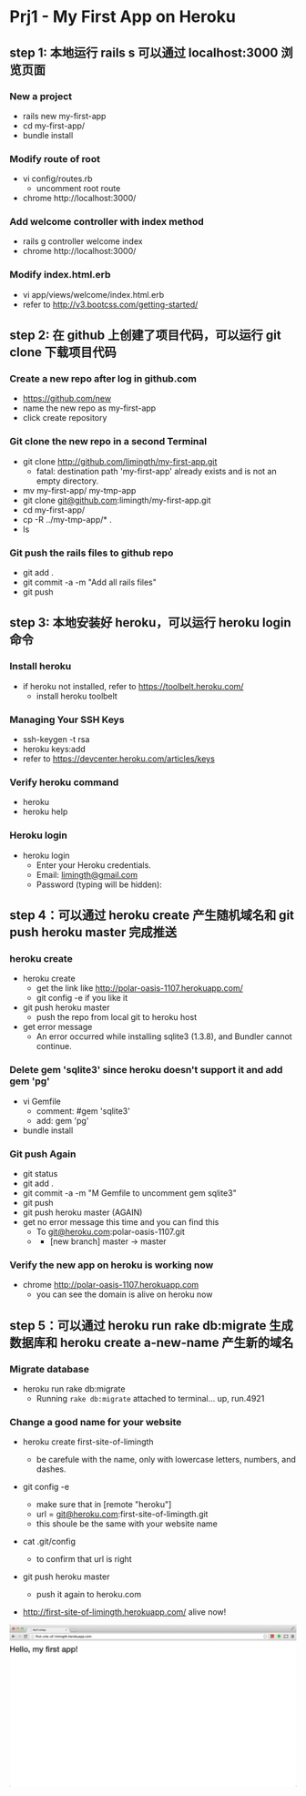 # Prj1 - My First App on Heroku

step 1: 本地运行 rails s 可以通过 localhost:3000 浏览页面
------------------------------------------------------

### New a project
* rails new my-first-app
* cd my-first-app/
* bundle install

### Modify route of root 
* vi config/routes.rb 
    - uncomment root route
* chrome http://localhost:3000/

### Add welcome controller with index method
* rails g controller welcome index
* chrome http://localhost:3000/

### Modify index.html.erb
* vi app/views/welcome/index.html.erb 
* refer to http://v3.bootcss.com/getting-started/


step 2: 在 github 上创建了项目代码，可以运行 git clone 下载项目代码
------------------------------------------------------

### Create a new repo after log in github.com
* https://github.com/new
* name the new repo as my-first-app
* click create repository

### Git clone the new repo in a second Terminal
* git clone http://github.com/limingth/my-first-app.git
	- fatal: destination path 'my-first-app' already exists and is not an empty directory.
* mv my-first-app/ my-tmp-app
* git clone git@github.com:limingth/my-first-app.git
* cd my-first-app/
* cp -R ../my-tmp-app/* .
* ls

### Git push the rails files to github repo
* git add .
* git commit -a -m "Add all rails files"
* git push


step 3: 本地安装好 heroku，可以运行 heroku login 命令
------------------------------------------------------

### Install heroku
* if heroku not installed, refer to https://toolbelt.heroku.com/
	- install heroku toolbelt

### Managing Your SSH Keys
* ssh-keygen -t rsa
* heroku keys:add
* refer to https://devcenter.heroku.com/articles/keys

### Verify heroku command
* heroku 
* heroku help

### Heroku login
* heroku login 
	- Enter your Heroku credentials.
	- Email: limingth@gmail.com
	- Password (typing will be hidden): 


step 4：可以通过 heroku create 产生随机域名和 git push heroku master 完成推送
------------------------------------------------------

### heroku create
* heroku create
	- get the link like http://polar-oasis-1107.herokuapp.com/
	- git config -e if you like it
* git push heroku master
	- push the repo from local git to heroku host
* get error message
	- An error occurred while installing sqlite3 (1.3.8), and Bundler cannot continue.

### Delete gem 'sqlite3' since heroku doesn't support it and add gem 'pg'
* vi Gemfile
	- comment: #gem 'sqlite3'
	- add: gem 'pg'
* bundle install

### Git push Again
* git status
* git add .
* git commit -a -m "M Gemfile to uncomment gem sqlite3"
* git push 
* git push heroku master (AGAIN)
* get no error message this time and you can find this
	- To git@heroku.com:polar-oasis-1107.git
	- * [new branch]      master -> master

### Verify the new app on heroku is working now
* chrome http://polar-oasis-1107.herokuapp.com
	- you can see the domain is alive on heroku now 


step 5：可以通过 heroku run rake db:migrate 生成数据库和 heroku create a-new-name 产生新的域名
------------------------------------------------------

### Migrate database 
* heroku run rake db:migrate
	- Running `rake db:migrate` attached to terminal... up, run.4921

### Change a good name for your website
* heroku create first-site-of-limingth
	- be carefule with the name, only with lowercase letters, numbers, and dashes.

* git config -e
	- make sure that in [remote "heroku"]
	- url = git@heroku.com:first-site-of-limingth.git
	- this shoule be the same with your website name

* cat .git/config
	- to confirm that url is right 

* git push heroku master 
	- push it again to heroku.com 

* http://first-site-of-limingth.herokuapp.com/ alive now!

![first app snapshort](images/first-app-snapshot.png)

	
